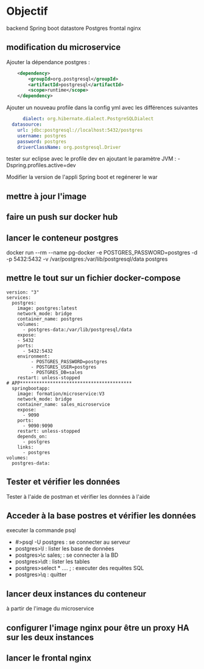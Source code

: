 # Objectif  
backend Spring boot
datastore Postgres
frontal nginx

## modification du microservice
Ajouter la dépendance postgres :
```xml
	<dependency>
		<groupId>org.postgresql</groupId>
		<artifactId>postgresql</artifactId>
		<scope>runtime</scope>
	</dependency>
```
Ajouter un nouveau profile dans la config yml avec les différences suivantes
```yaml
      dialect: org.hibernate.dialect.PostgreSQLDialect
  datasource:
    url: jdbc:postgresql://localhost:5432/postgres
    username: postgres
    password: postgres
    driverClassName: org.postgresql.Driver
```

tester sur eclipse avec le profile dev en ajoutant le paramètre JVM :
-Dspring.profiles.active=dev

Modifier la version de l'appli Spring boot et regénerer le war 

## mettre à jour l'image

## faire un push sur docker hub

## lancer le conteneur postgres
docker run --rm   --name pg-docker -e POSTGRES_PASSWORD=postgres -d -p 5432:5432 -v /var/postgres:/var/lib/postgresql/data  postgres

## mettre le tout sur un fichier docker-compose
```
version: "3"
services:
  postgres:
    image: postgres:latest
    network_mode: bridge
    container_name: postgres
    volumes:
      - postgres-data:/var/lib/postgresql/data
    expose:
    - 5432
    ports:
      - 5432:5432
    environment:
         - POSTGRES_PASSWORD=postgres
         - POSTGRES_USER=postgres
         - POSTGRES_DB=sales
    restart: unless-stopped
# APP*****************************************
  springbootapp:
    image: formation/microservice:V3
    network_mode: bridge
    container_name: sales_microservice
    expose:
      - 9090
    ports:
      - 9090:9090
    restart: unless-stopped
    depends_on:
      - postgres
    links:
      - postgres
volumes:
  postgres-data:
```
## Tester et vérifier les données
Tester à l'aide de postman et vérifier les données à l'aide 

## Acceder à la base postres et vérifier les données
executer la commande psql 
* #>psql -U postgres : se connecter au serveur
* postgres>\l : lister les base de données
* postgres>\c sales; : se connecter à la BD
* postgres>\dt : lister les tables 
* postgres>select * .... ; : executer des requêtes SQL
* postgres>\q : quitter

## lancer deux instances du conteneur
à partir de l'image du microservice

## configurer l'image nginx pour être un proxy HA sur les deux instances

## lancer le frontal nginx 

